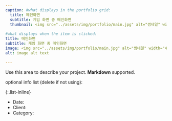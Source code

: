 ```yaml
---
caption: #what displays in the portfolio grid:
  title: 메인화면
  subtitle: 게임 화면 중 메인화면
  thumbnail: <img src="../assets/img/portfolio/main.jpg" alt="썸네일" width="400" height="300">
  
#what displays when the item is clicked:
title: 메인화면
subtitle: 게임 화면 중 메인화면
image: <img src="../assets/img/portfolio/main.jpg" alt="썸네일" width="400" height="300">
alt: image alt text

---
```

Use this area to describe your project. **Markdown** supported.

optional info list (delete if not using):

{:.list-inline} 
- Date: 
- Client: 
- Category: 

